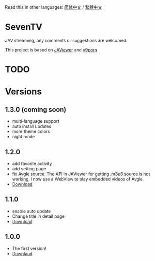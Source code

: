 Read this in other languages: [简体中文](https://github.com/over-driver/SevenTV/blob/master/README.md) / [繁體中文](https://github.com/over-driver/SevenTV/blob/master/README-zh-hk.md)

# SevenTV

JAV streaming, any comments or suggestions are welcomed.

This project is based on [JAViewer](https://github.com/SplashCodes/JAViewer) and [v9porn](https://github.com/techGay/v9porn)

# TODO

# Versions

## 1.3.0 (coming soon)

- multi-language support
- auto install updates
- more theme colors
- night mode

## 1.2.0

- add favorite activity
- add setting page
- fix Avgle source: The API in JAViewer for getting .m3u8 source is not working, I now use a WebView to play embedded videos of Avgle.
- [Download](https://github.com/over-driver/SevenTV/releases/download/1.2.0/SevenTV-release-1.2.0.apk)

## 1.1.0

- enable auto update
- Change title in detail page
- [Download](https://github.com/over-driver/SevenTV/releases/download/1.1.0/SevenTV-release-1.1.0.apk)

## 1.0.0 

- The first version!
- [Downlaod](https://github.com/over-driver/SevenTV/releases/download/1.0.0/SevenTV-release-1.0.0.apk)